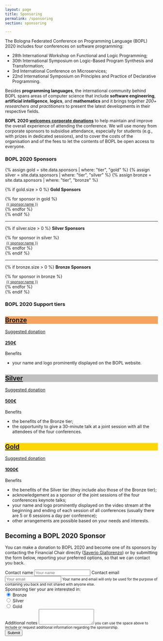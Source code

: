 ```yaml
---
layout: page
title: Sponsoring
permalink: /sponsoring
section: sponsoring

---
```


The Bologna Federated Conference on Programming Language (BOPL) 2020 includes four conferences on software programming:

- 28th International Workshop on Functional and Logic Programming;
- 30th International Symposium on Logic-Based Program Synthesis and Transformation;
- 3rd International Conference on Microservices;
- 22nd International Symposium on Principles and Practice of Declarative Programming.

Besides **programming languages**, the international community behind BOPL spans areas of computer science that include **software engineering**, **artificial intelligence**, **logics**, and **mathematics** and it brings together *200+ researchers and practitioners* to present the latest developments in their respective fields.

**BOPL 2020 [welcomes corporate donations](#bopl-2020-support-tiers)** to help maintain and improve the overall experience of attending the conference. We will use money from corporate sponsors to subsidise attendance, especially for students (e.g., with prizes in dedicated sessions), and to cover the costs of the organisation and of the fees to let the contents of BOPL be open access to everyone.

### BOPL 2020 Sponsors

{% assign gold = site.data.sponsors | where: "tier", "gold" %}
{% assign silver = site.data.sponsors | where: "tier", "silver" %}
{% assign bronze = site.data.sponsors | where: "tier", "bronze" %}

{% if gold.size > 0 %}
**Gold Sponsors**
<div class="row">
{% for sponsor in gold %}
<div class="col-6">
<a href="{{ sponsor.link }}"><img class="col-12" src="{{ site.url }}/assets/images/sponsors/{{ sponsor.image }}" alt=""></a>
<a href="{{ sponsor.link }}"><small>{{ sponsor.name }}</small></a>
</div>
{% endfor %}
</div>
{% endif %}

---

{% if silver.size > 0 %}
**Silver Sponsors**
<div class="row">
{% for sponsor in silver %}
<div class="col-6">
<a href="{{ sponsor.link }}"><img class="col-12" src="{{ site.url }}/assets/images/sponsors/{{ sponsor.image }}" alt=""></a>
<a href="{{ sponsor.link }}"><small>{{ sponsor.name }}</small></a>
</div>
{% endfor %}
</div>
{% endif %}

---

{% if bronze.size > 0 %}
**Bronze Sponsors**
<div class="row">
{% for sponsor in bronze %}
<div class="col-6">
<a href="{{ sponsor.link }}"><img class="col-12" src="{{ site.url }}/assets/images/sponsors/{{ sponsor.image }}" alt=""></a>
<a href="{{ sponsor.link }}"><small>{{ sponsor.name }}</small></a>
</div>
{% endfor %}
</div>
{% endif %}

### BOPL 2020 Support tiers

<div class="border row">
<div style="background-color:#f4a460;" class="tierLink-bronze border col-6 align-middle"><a href="#become-sponsor"><h2 class="mt-2">Bronze</h2></a></div>
<div class="tierLink-bronze border col-6 text-right"><a href="#become-sponsor">Suggested donation <h4>250€</h4></a></div>
<div class="col-12 border small">Benefits</div>
<div class="col-12 py-3">
				<ul>
					<li>your name and logo prominently displayed on the BOPL website.</li>
				</ul>
</div>
</div>
<div class="mt-3 border row">
<div style="background-color:#c0c0c0;" class="tierLink-silver border col-6 align-middle"><a href="#become-sponsor"><h2 class="mt-2">Silver</h2></a></div>
<div class="tierLink-silver border col-6 text-right"><a href="#become-sponsor">Suggested donation <h4>500€</h4></a></div>
<div class="col-12 border small">Benefits</div>
<div class="col-12 py-3">
				<ul>
					<li>the benefits of the Bronze tier;</li>
					<li>the opportunity to give a 30-minute talk at a joint session with all the attendees of the four conferences.</li>
				</ul>
</div>
</div>
<div class="mt-3 border row">
<div style="background-color:#ffd700;" class="tierLink-gold border col-6 align-middle"><a href="#become-sponsor"><h2 class="mt-2">Gold</h2></a></div>
<div class="tierLink-gold border col-6 text-right"><a href="#become-sponsor">Suggested donation <h4>1000€</h4></a></div>
<div class="col-12 border small">Benefits</div>
<div class="col-12 py-3">
				<ul>
					<li>the benefits of the Silver tier (they include also those of the Bronze tier);</li>
					<li>acknowledgement as a sponsor of the joint sessions of the four conferences keynote talks;</li>
					<li>your name and logo prominently displayed on the video stream at the beginning and ending of each session of all conferences (usually there are 5 or 6 sessions a day per conference);</li>
					<li>other arrangements are possible based on your needs and interests.</li>
				</ul>
</div>
</div>

<h2 class="mt-5" id="become-sponsor" >Becoming a BOPL 2020 Sponsor</h2>

You can make a donation to BOPL 2020 and become one of its sponsors by contacting the Financial Chair directly (<a href="mailto:saverio.giallorenzo@gmail.com?subject=Sponsoring%20BOPL%202020" target="_blank" class="btn btn-info btn-sm">Saverio Giallorenzo</a>) or by submitting the form below, reporting your preferred options, so that we can contact you back.


<form id="fs-frm" name="sponsing-contact-form" accept-charset="utf-8" action="https://formspree.io/saverio.giallorenzo@gmail.com" method="post">
  <div class="form-group">
    <label for="name">Contact name</label>
    <input type="text" class="form-control" id="name" name="contact" placeholder="Your name">
    <label class="mt-2" for="email">Contact email</label>
    <input type="email" class="form-control" id="email" aria-describedby="emailHelp" name="email" placeholder="Your email">
    <small id="emailHelp" class="form-text text-muted">Your name and email will only be used for the purpose of containing you back and not shared with anyone else.</small>
				<div class="mt-2"></div>
    <label for="exampleInputEmail1">Sponsoring tier your are interested in:</label>
				<div></div>
    <div class="form-check form-check-inline">
					<input class="form-check-input" type="radio" name="tierOption" id="bronze" value="bronze" checked>
					<label class="form-check-label" for="bronze">Bronze</label>
			</div>
			<div class="form-check form-check-inline">
					<input class="form-check-input" type="radio" name="tierOption" id="silver" value="silver">
					<label class="form-check-label" for="silver">Silver</label>
			</div>
			<div class="form-check form-check-inline">
					<input class="form-check-input" type="radio" name="tierOption" id="gold" value="gold">
					<label class="form-check-label" for="gold">Gold</label>
			</div>
			</div>
			<div class="form-group">
    <label for="notes">Additional notes</label>
				<textarea class="form-control" id="notes" name="notes" rows="3"></textarea>
    <small id="emailHelp" class="form-text text-muted">you can use the space above to include or request additional information regarding the sponsorship.</small>
				</div>
				<button type="submit" class="btn btn-primary">Submit</button>
</form>



<script>
$( ".tierLink-bronze" ).click(function() {
  $( "#bronze" ).trigger( "click" );
});
$( ".tierLink-silver" ).click(function() {
  $( "#silver" ).trigger( "click" );
});
$( ".tierLink-gold" ).click(function() {
		$( "#gold" ).trigger( "click" );
});
</script>